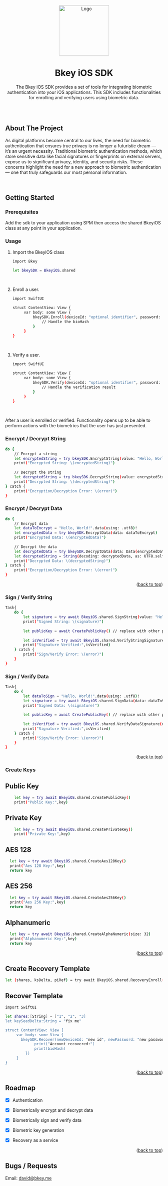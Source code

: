 <a id="readme-top"></a>


<!-- PROJECT LOGO -->
<br />
<div align="center">
  <a href="https://github.com/github_username/repo_name">
    <img src="images/logo.png" alt="Logo" width="160" height="160">
  </a>

<h1 align="center">Bkey iOS SDK</h1>

  <p align="center">
    The Bkey iOS SDK provides a set of tools for integrating biometric authentication into your iOS applications. This SDK includes functionalities for enrolling and verifying users using biometric data.
    <br />
    <br />
  </p>
</div>


<br />

<!-- ABOUT THE PROJECT -->
## About The Project

As digital platforms become central to our lives, the need for biometric authentication that ensures true privacy is no longer a futuristic dream — it’s an urgent necessity. Traditional biometric authentication methods, which store sensitive data like facial signatures or fingerprints on external servers, expose us to significant privacy, identity, and security risks. These concerns highlight the need for a new approach to biometric authentication — one that truly safeguards our most personal information.

<br />

<!-- GETTING STARTED -->
## Getting Started

### Prerequisites

Add the sdk to your application using SPM then access the shared BkeyiOS class at any point in your application.

### Usage

1. Import the BkeyiOS class
   ```sh
   import Bkey
   
   let bkeySDK = BkeyiOS.shared
   ```
<br>

2. Enroll a user. 
   ```sh
   import SwiftUI

   struct ContentView: View {
        var body: some View {
            bkeySDK.Enroll(deviceId: "optional identifier", password: "optional password") { bioHash in
                // Handle the bioHash
            }
        }
   }
   ```
<br>

3. Verify a user.
   ```sh
   import SwiftUI

   struct ContentView: View {
        var body: some View {
            bkeySDK.Verify(deviceId: "optional identifier", password: "optional password", bioHash: [/* bioHash data */]) { isSuccess in
                // Handle the verification result
            }
        }
   }
   ```
<br>

After a user is enrolled or verified. Functionality opens up to be able to perform actions with the biometrics that the user has just presented. 

### Encrypt / Decrypt String
```sh
do {
    // Encrypt a string
    let encryptedString = try bkeySDK.EncryptString(value: "Hello, World!")
    print("Encrypted String: \(encryptedString)")
    
    // Decrypt the string
    let decryptedString = try bkeySDK.DecryptString(value: encryptedString)
    print("Decrypted String: \(decryptedString)")
} catch {
    print("Encryption/Decryption Error: \(error)")
}
```

### Encrypt / Decrypt Data
```sh
do {
    // Encrypt data
    let dataToEncrypt = "Hello, World!".data(using: .utf8)!
    let encryptedData = try bkeySDK.EncryptData(data: dataToEncrypt)
    print("Encrypted Data: \(encryptedData)")
    
    // Decrypt the data
    let decryptedData = try bkeySDK.DecryptData(data: Data(encryptedData))
    let decryptedString = String(decoding: decryptedData, as: UTF8.self)
    print("Decrypted Data: \(decryptedString)")
} catch {
    print("Encryption/Decryption Error: \(error)")
}
```

<p align="right">(<a href="#readme-top">back to top</a>)</p>


### Sign / Verify String
```sh
Task{
    do {
        let signature = try await BkeyiOS.shared.SignString(value: "Hello, World!")
        print("Signed String: \(signature)")
        
        let publicKey = await CreatePublicKey() // replace with other public key if needed
        
        let isVerified = try await BkeyiOS.shared.VerifyStringSignature(value: "Hello, World!", signature: signature, publicKey: publicKey)
        print("Signature Verified:",isVerified)
    } catch {
        print("Sign/Verify Error: \(error)")
    }
}
```

### Sign / Verify Data
```sh
Task{
    do {
        let dataToSign = "Hello, World!".data(using: .utf8)!
        let signature = try await BkeyiOS.shared.SignData(data: dataToSign)
        print("Signed Data: \(signature)")
        
        let publicKey = await CreatePublicKey() // replace with other public key if needed
        
        let isVerified = try await BkeyiOS.shared.VerifyDataSignature(data: dataToSign, signature: signature, publicKey: publicKey)
        print("Signature Verified:",isVerified)
    } catch {
        print("Sign/Verify Error: \(error)")
    }
}
```

<p align="right">(<a href="#readme-top">back to top</a>)</p>


### Create Keys

## Public Key
```sh
    let key = try await BkeyiOS.shared.CreatePublicKey()
    print("Public Key:",key)
```

## Private Key
```sh
    let key = try await BkeyiOS.shared.CreatePrivateKey()
    print("Private Key:",key)
```

## AES 128
```sh
  let key = try await BkeyiOS.shared.CreateAes128Key()
  print("Aes 128 Key:",key)
  return key
```

## AES 256
```sh
  let key = try await BkeyiOS.shared.CreateAes256Key()
  print("Aes 256 Key:",key)
  return key
```

## Alphanumeric
```sh
  let key = try await BkeyiOS.shared.CreateAlphaNumeric(size: 32)
  print("Alphanumeric Key:",key)
  return key
```

<p align="right">(<a href="#readme-top">back to top</a>)</p>

## Create Recovery Template
```sh
let (shares, ksDelta, piRef) = try await BkeyiOS.shared.RecoveryEnroll(recoveryId: "recovery id", recoveryPassword: "recovery password", includeFace: true, numShares: 3, threshold: 2)

```

## Recover Template
   ```sh
   import SwiftUI

   let shares:[String] = ["1", "2", "3]
   let keySeedDelta:String = "fix me"

   struct ContentView: View {
        var body: some View {
          bkeySDK.Recover(newDeviceId: "new id", newPassword: "new password", recoveryId: "recovery id", recoveryPassword: "recovery password", includeFace: true, shares:shares, keySeedDelta: keySeedDelta, callback: { bioHash in
                print("Account recovered:")
                print(bioHash)
            })
        }
   }
   ```

<p align="right">(<a href="#readme-top">back to top</a>)</p>

<!-- ROADMAP -->
## Roadmap

- [X] Authentication 
- [X] Biometrically encrypt and decrypt data
- [X] Biometrically sign and verify data
- [X] Biometric key generation
- [X] Recovery as a service


<p align="right">(<a href="#readme-top">back to top</a>)</p>

## Bugs / Requests
Email: david@bkey.me
